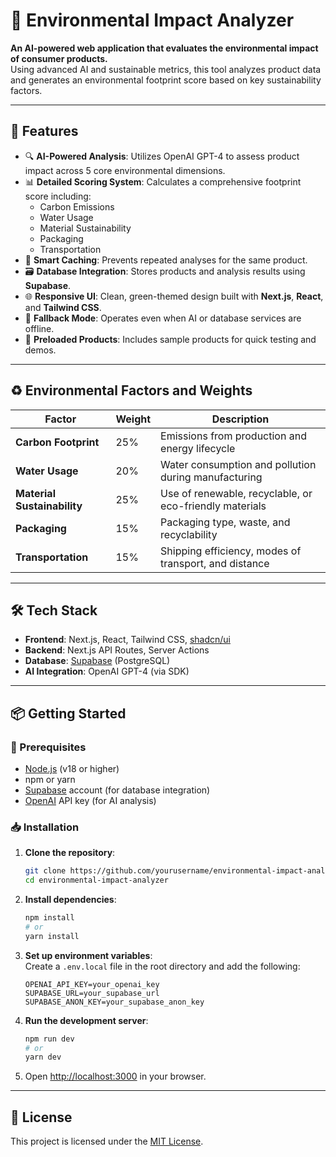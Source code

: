 # 🌱 Environmental Impact Analyzer

**An AI-powered web application that evaluates the environmental impact of consumer products.**  
Using advanced AI and sustainable metrics, this tool analyzes product data and generates an environmental footprint score based on key sustainability factors.

---

## 🚀 Features

- 🔍 **AI-Powered Analysis**: Utilizes OpenAI GPT-4 to assess product impact across 5 core environmental dimensions.
- 📊 **Detailed Scoring System**: Calculates a comprehensive footprint score including:
  - Carbon Emissions
  - Water Usage
  - Material Sustainability
  - Packaging
  - Transportation
- 🧠 **Smart Caching**: Prevents repeated analyses for the same product.
- 🗃️ **Database Integration**: Stores products and analysis results using **Supabase**.
- 🌐 **Responsive UI**: Clean, green-themed design built with **Next.js**, **React**, and **Tailwind CSS**.
- 🧪 **Fallback Mode**: Operates even when AI or database services are offline.
- 🎁 **Preloaded Products**: Includes sample products for quick testing and demos.

---

## ♻️ Environmental Factors and Weights

| Factor                | Weight | Description                                             |
|-----------------------|--------|---------------------------------------------------------|
| **Carbon Footprint**  | 25%    | Emissions from production and energy lifecycle         |
| **Water Usage**       | 20%    | Water consumption and pollution during manufacturing    |
| **Material Sustainability** | 25% | Use of renewable, recyclable, or eco-friendly materials |
| **Packaging**         | 15%    | Packaging type, waste, and recyclability               |
| **Transportation**    | 15%    | Shipping efficiency, modes of transport, and distance  |

---

## 🛠️ Tech Stack

- **Frontend**: Next.js, React, Tailwind CSS, [shadcn/ui](https://ui.shadcn.com)
- **Backend**: Next.js API Routes, Server Actions
- **Database**: [Supabase](https://supabase.io) (PostgreSQL)
- **AI Integration**: OpenAI GPT-4 (via SDK)

---

## 📦 Getting Started

### 🔧 Prerequisites

- [Node.js](https://nodejs.org/) (v18 or higher)
- npm or yarn
- [Supabase](https://supabase.io/) account (for database integration)
- [OpenAI](https://platform.openai.com/) API key (for AI analysis)

### 📥 Installation

1. **Clone the repository**:
   ```bash
   git clone https://github.com/yourusername/environmental-impact-analyzer.git
   cd environmental-impact-analyzer
   ```

2. **Install dependencies**:
   ```bash
   npm install
   # or
   yarn install
   ```

3. **Set up environment variables**:  
   Create a `.env.local` file in the root directory and add the following:
   ```env
   OPENAI_API_KEY=your_openai_key
   SUPABASE_URL=your_supabase_url
   SUPABASE_ANON_KEY=your_supabase_anon_key
   ```

4. **Run the development server**:
   ```bash
   npm run dev
   # or
   yarn dev
   ```

5. Open [http://localhost:3000](http://localhost:3000) in your browser.



---

## 📄 License

This project is licensed under the [MIT License](LICENSE).
